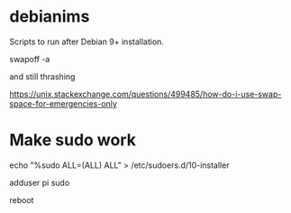 # debianims
Scripts to run after Debian 9+ installation.

swapoff -a

and still thrashing

https://unix.stackexchange.com/questions/499485/how-do-i-use-swap-space-for-emergencies-only

# Make sudo work

echo "%sudo ALL=(ALL) ALL" > /etc/sudoers.d/10-installer

adduser pi sudo

reboot
